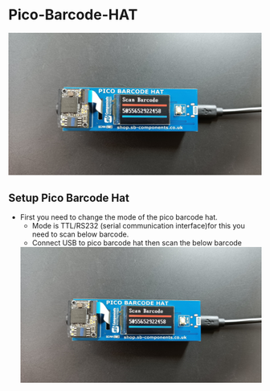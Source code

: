 # Pico-Barcode-HAT

<img src= https://github.com/sbcshop/Pico-Barcode-HAT/blob/main/images/img1.jpg />

## Setup Pico Barcode Hat
* First you need to change the mode of the pico barcode hat.   
  * Mode is TTL/RS232 (serial communication interface)for this you need to scan below barcode.
  * Connect USB to pico barcode hat then scan the below barcode
  <img src= https://github.com/sbcshop/Pico-Barcode-HAT/blob/main/images/img1.jpg />

  
   
